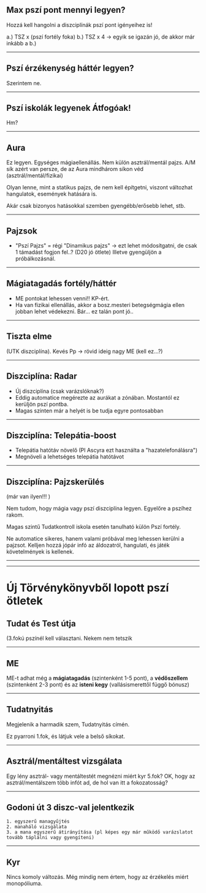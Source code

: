 
## Max pszí pont mennyi legyen?

Hozzá kell hangolni a diszciplínák pszí pont igényeihez is!

a.) TSZ x (pszí fortély foka)
b.) TSZ x 4
→ egyik se igazán jó, de akkor már inkább a b.)

---

## Pszí érzékenység háttér legyen?
Szerintem ne.

---

## Pszí iskolák legyenek Átfogóak!

Hm?

---

## Aura

Ez legyen.
Egységes mágiaellenállás. Nem külön asztrál/mentál pajzs. A/M sík azért van persze, de az Aura mindhárom síkon véd (asztrál/mentál/fizikai)

Olyan lenne, mint a statikus pajzs, de nem kell építgetni, viszont változhat hangulatok, események hatására is.

Akár csak bizonyos hatásokkal szemben gyengébb/erősebb lehet, stb.

---

## Pajzsok

 - "Pszí Pajzs" = régi "Dinamikus pajzs"
  → ezt lehet módosítgatni, de csak 1 támadást fogjon fel..? (D20 jó ötlete) Illetve gyengüljön a próbálkozásnál.

---

## Mágiatagadás fortély/háttér

- ME pontokat lehessen venni!! KP-ért.
- Ha van fizikai ellenállás, akkor a bosz.mesteri betegségmágia ellen jobban lehet védekezni. Bár... ez talán pont jó..

---

## Tiszta elme

(UTK diszciplína).
Kevés Pp → rövid ideig nagy ME (kell ez...?)


--- 

## Diszciplína: Radar

- Új diszciplína (csak varázslóknak?)
- Eddig automatice megérezte az aurákat a zónában. Mostantól ez kerüljön pszí pontba.
- Magas szinten már a helyét is be tudja egyre pontosabban

---

## Diszciplína: Telepátia-boost

- Telepátia hatótáv növelő (Pl Ascyra ezt használta a "hazatelefonálásra")
- Megnöveli a lehetséges telepátia hatótávot

---

## Diszciplína: Pajzskerülés

(már van ilyen!!! )

Nem tudom, hogy mágia vagy pszí diszciplína legyen. Egyelőre a pszíhez rakom.

Magas szintű Tudatkontroll iskola esetén tanulható külön Pszí fortély.

Ne automatice sikeres, hanem valami próbával meg lehessen kerülni a pajzsot. Kelljen hozzá jópár infó az áldozatról, hangulati, és játék követelmények is kellenek.

---
---

# Új Törvénykönyvből lopott pszí ötletek

## Tudat és Test útja

(3.fokú pszínél kell választani. Nekem nem tetszik

---

## ME

ME-t adhat még a **mágiatagadás** (szintenként 1-5 pont), a **védőszellem** (szintenként 2-3 pont) és az **isteni kegy** (vallásismerettől függő bónusz)

---

## Tudatnyitás

Megjelenik a harmadik szem, Tudatnyitás címén.

Ez pyarroni 1.fok, és látjuk vele a belső síkokat.

---

## Asztrál/mentáltest vizsgálata

Egy lény asztrál- vagy mentáltestét megnézni miért kyr 5.fok? OK, hogy az asztrál/mentálszem több infót ad, de hol van itt a fokozatosság?

---

## Godoni út 3 diszc-val jelentkezik

    1. egyszerű managyűjtés
    2. manaháló vizsgálata
    3. a mana egyszerű átirányítása (pl képes egy már működő varázslatot tovább táplálni vagy gyengíteni)

---

## Kyr

Nincs komoly változás. Még mindig nem értem, hogy az érzékelés miért monopóliuma.
